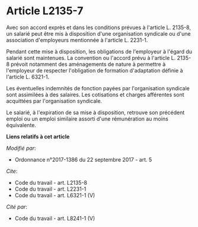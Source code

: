 # Article L2135-7

Avec son accord exprès et dans les conditions prévues à l'article L. 2135-8, un salarié peut être mis à disposition d'une
organisation syndicale ou d'une association d'employeurs mentionnée à l'article L. 2231-1. 

Pendant cette mise à disposition, les obligations de l'employeur à l'égard du salarié sont maintenues. La convention ou
l'accord prévu à l'article L. 2135-8 prévoit notamment des aménagements de nature à permettre à l'employeur de respecter
l'obligation de formation d'adaptation définie à l'article L. 6321-1. 

Les éventuelles indemnités de fonction payées par l'organisation syndicale sont assimilées à des salaires. Les cotisations et
charges afférentes sont acquittées par l'organisation syndicale. 

Le salarié, à l'expiration de sa mise à disposition, retrouve son précédent emploi ou un emploi similaire assorti d'une
rémunération au moins équivalente.

**Liens relatifs à cet article**

_Modifié par_:

  - Ordonnance n°2017-1386 du 22 septembre 2017 - art. 5

_Cite_:

  - Code du travail - art. L2135-8
  - Code du travail - art. L2231-1
  - Code du travail - art. L6321-1 (V)

_Cité par_:

  - Code du travail - art. L8241-1 (V)
